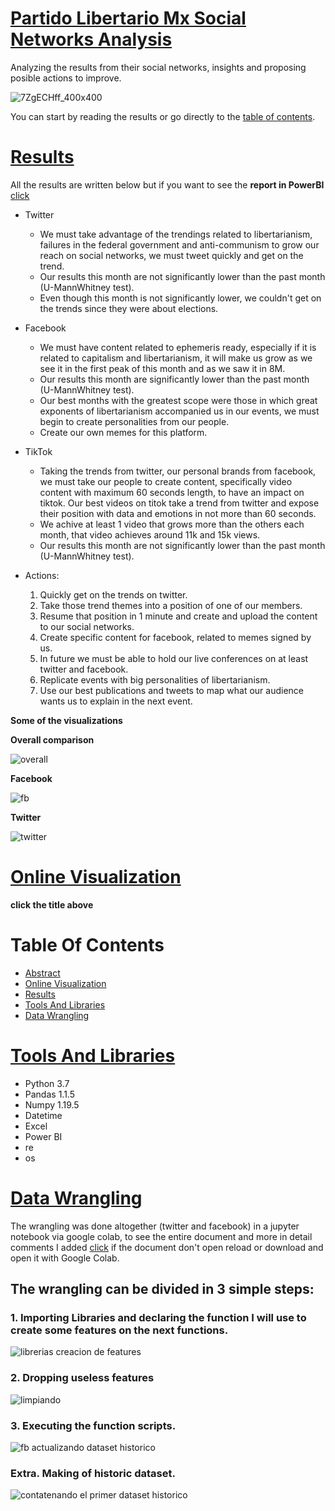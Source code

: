 # [Partido Libertario Mx Social Networks Analysis](#Table-Of-Contents)
Analyzing the results from their social networks, insights and proposing posible actions to improve.

![7ZgECHff_400x400](https://user-images.githubusercontent.com/58957744/122456991-c815e980-cf73-11eb-934f-adee99c33b28.jpg)


You can start by reading the results or go directly to the [table of contents](#Table-Of-Contents).

# [Results](#Table-Of-Contents)
All the results are written below but if you want to see the **report in PowerBI** [click](https://app.powerbi.com/view?r=eyJrIjoiNzMxNmQ2OWEtNzkxZS00Y2E2LTg1MDktMTdhNzZkMTAyYzc3IiwidCI6IjJlZGE0M2M5LTUxYzktNDAwMi1iZjJmLTlmY2QwMzZmNjdkNyJ9)

*    Twitter
      * We must take advantage of the trendings related to libertarianism, failures in the federal government and anti-communism to grow our reach on social networks, we must tweet quickly and get on the trend. 
      * Our results this month are not significantly lower than the past month (U-MannWhitney test).
      * Even though this month is not significantly lower, we couldn't get on the trends since they were about elections.
*    Facebook
      * We must have content related to ephemeris ready, especially if it is related to capitalism and libertarianism, it will make us grow as we see it in the first peak of this month and as we saw it in 8M.
      * Our results this month are significantly lower than the past month (U-MannWhitney test).
      * Our best months with the greatest scope were those in which great exponents of libertarianism accompanied us in our events, we must begin to create personalities from our people.
      * Create our own memes for this platform.
*    TikTok
      * Taking the trends from twitter, our personal brands from facebook, we must take our people to create content, specifically video content with maximum 60 seconds length, to have an impact on tiktok. Our best videos on titok take a trend from twitter and expose their position with data and emotions in not more than 60 seconds.
      * We achive at least 1 video that grows more than the others each month, that video achieves around 11k and 15k views.
      * Our results this month are not significantly lower than the past month (U-MannWhitney test).

* Actions:
    1. Quickly get on the trends on twitter.
    2. Take those trend themes into a position of one of our members.
    3. Resume that position in 1 minute and create and upload the content to our social networks.
    4. Create specific content for facebook, related to memes signed by us.
    5. In future we must be able to hold our live conferences on at least twitter and facebook.
    6. Replicate events with big personalities of libertarianism.
    7. Use our best publications and tweets to map what our audience wants us to explain in the next event.

**Some of the visualizations**

**Overall comparison**

![overall](https://user-images.githubusercontent.com/58957744/122456421-2a221f00-cf73-11eb-877a-a6bb32e125b3.png)

**Facebook**

![fb](https://user-images.githubusercontent.com/58957744/122456441-30180000-cf73-11eb-807e-834e8e47090b.png)

**Twitter**

![twitter](https://user-images.githubusercontent.com/58957744/122456464-373f0e00-cf73-11eb-8e2c-b0f4b9dc5b02.png)




# [Online Visualization](https://app.powerbi.com/view?r=eyJrIjoiNzMxNmQ2OWEtNzkxZS00Y2E2LTg1MDktMTdhNzZkMTAyYzc3IiwidCI6IjJlZGE0M2M5LTUxYzktNDAwMi1iZjJmLTlmY2QwMzZmNjdkNyJ9)
**click the title above**

# Table Of Contents

* [Abstract](#Partido-Libertario-Mx-Social-Networks-Analysis)
* [Online Visualization](#Online-Visualization)
* [Results](#Results)
* [Tools And Libraries](#Tools-And-Libraries)
* [Data Wrangling](#Data-Wrangling)


# [Tools And Libraries](#Table-Of-Contents)
  * Python 3.7
  * Pandas 1.1.5
  * Numpy 1.19.5
  * Datetime
  * Excel
  * Power BI
  * re
  * os

# [Data Wrangling](#Table-Of-Contents)
The wrangling was done altogether (twitter and facebook) in a jupyter notebook via google colab, to see the entire document and more in detail comments I added [click](https://github.com/JorgePablol/Data-Analysis-Libertarian-with-Tableau/blob/main/Libertarian_cleaning_github_version.ipynb) if the document don't open reload or download and open it with Google Colab. 


## The wrangling can be divided in 3 simple steps:

### 1. Importing Libraries and declaring the function I will use to create some features on the next functions.


![librerias creacion de features](https://user-images.githubusercontent.com/58957744/122442315-0f947980-cf64-11eb-8b45-c0f389e22dc2.png)


### 2. Dropping useless features

![limpiando](https://user-images.githubusercontent.com/58957744/122441935-a9a7f200-cf63-11eb-8b51-3b3eadddc90f.png)


### 3. Executing the function scripts.

![fb actualizando dataset historico](https://user-images.githubusercontent.com/58957744/122442060-cb08de00-cf63-11eb-9456-adcd90f2c7fe.png)

### Extra. Making of historic dataset.

![contatenando el primer dataset historico](https://user-images.githubusercontent.com/58957744/122442160-e247cb80-cf63-11eb-880f-7993891becad.png)
